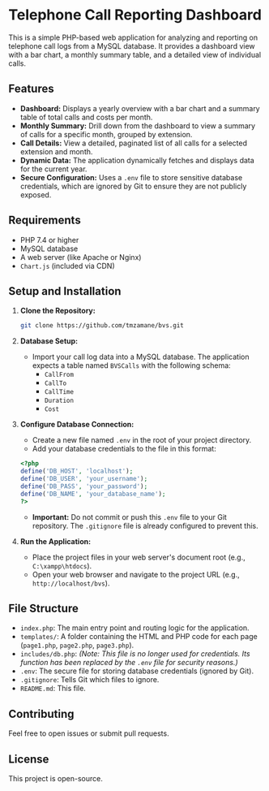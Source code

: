 # Telephone Call Reporting Dashboard

This is a simple PHP-based web application for analyzing and reporting on telephone call logs from a MySQL database. It provides a dashboard view with a bar chart, a monthly summary table, and a detailed view of individual calls.

## Features

- **Dashboard:** Displays a yearly overview with a bar chart and a summary table of total calls and costs per month.
- **Monthly Summary:** Drill down from the dashboard to view a summary of calls for a specific month, grouped by extension.
- **Call Details:** View a detailed, paginated list of all calls for a selected extension and month.
- **Dynamic Data:** The application dynamically fetches and displays data for the current year.
- **Secure Configuration:** Uses a `.env` file to store sensitive database credentials, which are ignored by Git to ensure they are not publicly exposed.

## Requirements

- PHP 7.4 or higher
- MySQL database
- A web server (like Apache or Nginx)
- `Chart.js` (included via CDN)

## Setup and Installation

1.  **Clone the Repository:**
    ```bash
    git clone https://github.com/tmzamane/bvs.git
    ```

2.  **Database Setup:**
    -   Import your call log data into a MySQL database. The application expects a table named `BVSCalls` with the following schema:
        -   `CallFrom`
        -   `CallTo`
        -   `CallTime`
        -   `Duration`
        -   `Cost`

3.  **Configure Database Connection:**
    -   Create a new file named `.env` in the root of your project directory.
    -   Add your database credentials to the file in this format:

    ```php
    <?php
    define('DB_HOST', 'localhost');
    define('DB_USER', 'your_username');
    define('DB_PASS', 'your_password');
    define('DB_NAME', 'your_database_name');
    ?>
    ```
    -   **Important:** Do not commit or push this `.env` file to your Git repository. The `.gitignore` file is already configured to prevent this.

4.  **Run the Application:**
    -   Place the project files in your web server's document root (e.g., `C:\xampp\htdocs`).
    -   Open your web browser and navigate to the project URL (e.g., `http://localhost/bvs`).

## File Structure

-   `index.php`: The main entry point and routing logic for the application.
-   `templates/`: A folder containing the HTML and PHP code for each page (`page1.php`, `page2.php`, `page3.php`).
-   `includes/db.php`: *(Note: This file is no longer used for credentials. Its function has been replaced by the `.env` file for security reasons.)*
-   `.env`: The secure file for storing database credentials (ignored by Git).
-   `.gitignore`: Tells Git which files to ignore.
-   `README.md`: This file.

## Contributing

Feel free to open issues or submit pull requests.

## License

This project is open-source.
